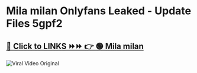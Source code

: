 
 # Mila milan Onlyfans Leaked - Update Files 5gpf2

## <h2><a href="https://clipsfans.com/Mila_milan&ref=git">🔗 Click to LINKS ⏩⏩ 👉 🟢 Mila milan </a></h2>

<a href="https://clipsfans.com/Mila_milan&ref=git" rel="nofollow" data-target="animated-image.originalLink"><img src="https://i.ibb.co.com/xMMVF88/686577567.gif" alt="Viral Video Original" style="max-width: 100%; display: inline-block;" data-target="animated-image.originalImage"></a>

